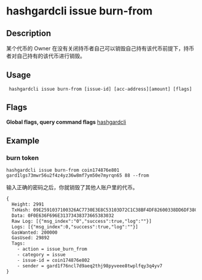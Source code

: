# hashgardcli issue burn-from

## Description

某个代币的 Owner 在没有关闭持币者自己可以销毁自己持有该代币前提下，持币者对自己持有的该代币进行销毁。

## Usage
```shell
 hashgardcli issue burn-from [issue-id] [acc-address][amount] [flags]
```
## Flags
**Global flags, query command flags** [hashgardcli](../README.md)

## Example
### burn token
```shell
hashgardcli issue burn-from coin174876e801 gard1lgs73mwr56u2f4z4yz36w8mf7ym50e7myrqn65 88 --from
```
输入正确的密码之后，你就销毁了其他人账户里的代币。
```txt
{
  Height: 2991
  TxHash: 09E2591037100326AC7730E3E8C53103D72C1C38BF4DF82600338DD6DF38CC4B
  Data: 0F0E636F696E31373438373665383032
  Raw Log: [{"msg_index":"0","success":true,"log":""}]
  Logs: [{"msg_index":0,"success":true,"log":""}]
  GasWanted: 200000
  GasUsed: 29892
  Tags:
    - action = issue_burn_from
    - category = issue
    - issue-id = coin174876e802
    - sender = gard1f76ncl7d9aeq2thj98pyveee8twplfqy3q4yv7
}
```
